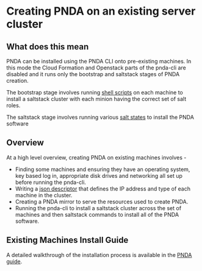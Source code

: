 # Creating PNDA on an existing server cluster

## What does this mean
PNDA can be installed using the PNDA CLI onto pre-existing machines. In this mode the Cloud Formation and Openstack parts of the pnda-cli are disabled and it runs only the bootstrap and saltstack stages of PNDA creation.

The bootstrap stage involves running [shell scripts](../bootstrap-scripts) on each machine to install a saltstack cluster with each minion having the correct set of salt roles.

The saltstack stage involves running various [salt states](https://github.com/pndaproject/platform-salt) to install the PNDA software

## Overview
At a high level overview, creating PNDA on existing machines involves -

 - Finding some machines and ensuring they have an operating system, key based log in, appropriate disk drives and networking all set up before running the pnda-cli.
 - Writing a [json descriptor](production.json) that defines the IP address and type of each machine in the cluster.
 - Creating a PNDA mirror to serve the resources used to create PNDA.
 - Running the pnda-cli to install a saltstack cluster across the set of machines and then saltstack commands to install all of the PNDA software.

## Existing Machines Install Guide

A detailed walkthrough of the installation process is available in the [PNDA guide](https://github.com/pndaproject/pnda-guide/blob/develop/provisioning/server-cluster/PREPARE.md).

